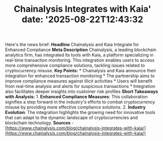 ﻿---
title: "Chainalysis Integrates with Kaia'
date: '2025-08-22T12:43:32"
category: "Markets"
summary: ""
slug: "chainalysis integrates with kaia"
source_urls:
  - "https://www.chainalysis.com/blog/chainalysis-integrates-with-kaia/"
seo:
  title: "Chainalysis Integrates with Kaia | Hash n Hedge'
  description: '"
  keywords: ["news", "markets", "brief"]
---
Here's the news brief:  **Headline** Chainalysis and Kaia Integrate for Enhanced Compliance  **Meta Description** Chainalysis, a leading blockchain analytics firm, has integrated its tools with Kaia, a platform specializing in real-time transaction monitoring. This integration enables users to access more comprehensive compliance solutions, tackling issues related to cryptocurrency misuse.  **Key Points:**  * Chainalysis and Kaia announce their integration for enhanced transaction monitoring * The partnership aims to improve compliance measures against illicit activities * Users will benefit from real-time analysis and alerts for suspicious transactions * Integration also facilitates deeper insights into customer risk profiles  **Short Takeaways with Analysis:**  1. **Enhanced Compliance Measures**: This collaboration signifies a step forward in the industry's efforts to combat cryptocurrency misuse by providing more effective compliance solutions. 2. **Industry Evolution**: The integration highlights the growing need for innovative tools that can adapt to the dynamic landscape of cryptocurrencies and blockchain technology.  **Sources** - [https://www.chainalysis.com/blog/chainalysis-integrates-with-kaia/](https://www.chainalysis.com/blog/chainalysis-integrates-with-kaia/) 
